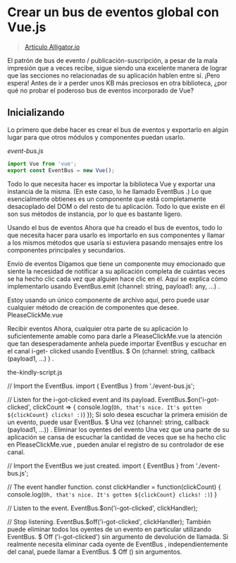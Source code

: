 # Crear un bus de eventos global con Vue.js

> [Artículo Alligator.io](https://alligator.io/vuejs/global-event-bus/)

El patrón de bus de evento / publicación-suscripción, a pesar de la mala impresión que a veces recibe, sigue siendo una excelente manera de lograr que las secciones no relacionadas de su aplicación hablen entre sí. ¡Pero espera! Antes de ir a perder unos KB más preciosos en otra biblioteca, ¿por qué no probar el poderoso bus de eventos incorporado de Vue?

## Inicializando

Lo primero que debe hacer es crear el bus de eventos y exportarlo en algún lugar para que otros módulos y componentes puedan usarlo.

_event-bus.js_

```js
import Vue from 'vue';
export const EventBus = new Vue();
```

Todo lo que necesita hacer es importar la biblioteca Vue y exportar una instancia de la misma. (En este caso, lo he llamado EventBus .) Lo que esencialmente obtienes es un componente que está completamente desacoplado del DOM o del resto de tu aplicación. Todo lo que existe en él son sus métodos de instancia, por lo que es bastante ligero.

Usando el bus de eventos
Ahora que ha creado el bus de eventos, todo lo que necesita hacer para usarlo es importarlo en sus componentes y llamar a los mismos métodos que usaría si estuviera pasando mensajes entre los componentes principales y secundarios.

Envío de eventos
Digamos que tiene un componente muy emocionado que siente la necesidad de notificar a su aplicación completa de cuántas veces se ha hecho clic cada vez que alguien hace clic en él. Aquí se explica cómo implementarlo usando EventBus.emit (channel: string, payload1: any, ...) .

Estoy usando un único componente de archivo aquí, pero puede usar cualquier método de creación de componentes que desee.
PleaseClickMe.vue

<template>
  <div class="pleeease-click-me" @click="emitGlobalClickEvent()"></div>
</template>

<script>
// Import the EventBus we just created.
import { EventBus } from './event-bus.js';

export default {
  data() {
    return {
      clickCount: 0
    }
  },

  methods: {
    emitGlobalClickEvent() {
      this.clickCount++;
      // Send the event on a channel (i-got-clicked) with a payload (the click count.)
      EventBus.$emit('i-got-clicked', this.clickCount);
    }
  }
}
</script>
Recibir eventos
Ahora, cualquier otra parte de su aplicación lo suficientemente amable como para darle a PleaseClickMe.vue la atención que tan desesperadamente anhela puede importar EventBus y escuchar en el canal i-get- clicked usando EventBus. $ On (channel: string, callback (payload1, ...) ) .

the-kindly-script.js

// Import the EventBus.
import { EventBus } from './event-bus.js';

// Listen for the i-got-clicked event and its payload.
EventBus.$on('i-got-clicked', clickCount => {
  console.log(`Oh, that's nice. It's gotten ${clickCount} clicks! :)`)
});
Si solo desea escuchar la primera emisión de un evento, puede usar EventBus. $ Una vez (channel: string, callback (payload1, ...)) .
Eliminar los oyentes del evento
Una vez que una parte de su aplicación se cansa de escuchar la cantidad de veces que se ha hecho clic en PleaseClickMe.vue , pueden anular el registro de su controlador de ese canal.

// Import the EventBus we just created.
import { EventBus } from './event-bus.js';

// The event handler function.
const clickHandler = function(clickCount) {
  console.log(`Oh, that's nice. It's gotten ${clickCount} clicks! :)`)
}

// Listen to the event.
EventBus.$on('i-got-clicked', clickHandler);

// Stop listening.
EventBus.$off('i-got-clicked', clickHandler);
También puede eliminar todos los oyentes de un evento en particular utilizando EventBus. $ Off ('i-got-clicked') sin argumento de devolución de llamada.
Si realmente necesita eliminar cada oyente de EventBus , independientemente del canal, puede llamar a EventBus. $ Off () sin argumentos.